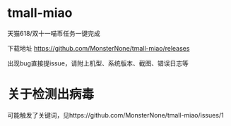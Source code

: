 # tmall-miao
天猫618/双十一喵币任务一键完成

下载地址 https://github.com/MonsterNone/tmall-miao/releases

出现bug直接提issue，请附上机型、系统版本、截图、错误日志等

# 关于检测出病毒
可能触发了关键词，见https://github.com/MonsterNone/tmall-miao/issues/1
